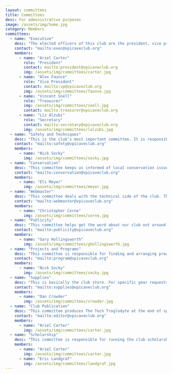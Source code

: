 ```yaml
---
layout: committees
title: Committees
desc: For administrative purposes
image: /assets/img/home.jpg
category: Members
committees:
  - name: "Executive"
    desc: "The elected officers of this club are the president, vice president, secretary, and treasurer. These are the only elected positions. Each individual officer role is described in the constitution."
    contact: "mailto:exec@vpicaveclub.org"
    members:
      - name: "Ariel Carter"
        role: "President"
        contact: mailto:president@vpicaveclub.org
        img: /assets/img/committees/carter.jpg
      - name: "Alex Faunce"
        role: "Vice President"
        contact: mailto:vp@vpicaveclub.org
        img: /assets/img/committees/faunce.jpg
      - name: "Vincent Snell"
        role: "Treasurer"
        img: /assets/img/committees/snell.jpg
        contact: mailto:treasurer@vpicaveclub.org
      - name: "Liz Alzubi"
        role: "Secretary"
        contact: mailto:secretary@vpicaveclub.org
        img: /assets/img/committees/lalzubi.jpg
  - name: "Safety and Techniques"
    desc: "This is the club’s most important committee. It is responsible for communicating current safe caving practices to the members, handling reports of unsafe caving practices, and maintaining club equipment used for cave rescue. Members are good people to talk to about anything related to caving. Membership is automatically extended to present and past vice presidents."
    contact: "mailto:safety@vpicaveclub.org"
    members:
      - name: "Nick Socky"
        img: /assets/img/committees/socky.jpg
  - name: "Conservation"
    desc: "This committee keeps us informed of local conservation issues, organizes cave and sinkhole clean-ups, and encourages us to cave with conservation in mind."
    contact: "mailto:conservation@vpicaveclub.org"
    members:
      - name: "Eli Meyer"
        img: /assets/img/committees/meyer.jpg
  - name: "Webmaster"
    desc: "This committee deals with the technical side of the club. They deal with the website, help with banquet payment, and more."
    contact: "mailto:webmaster@vpicaveclub.org"
    members:
      - name: "Christopher Cerne"
        img: /assets/img/committees/cerne.jpg
  - name: "Publicity"
    desc: "This committee helps get the word about our club out around campus. This includes organizing special events, creating and distributing fliers and table tents, and anything else which announces our club so interested students can find us."
    contact: "mailto:publicity@vpicaveclub.org"
    members:
      - name: "Gary Hollingsworth"
        img: /assets/img/committees/ghollingsworth.jpg
  - name: "Projects and Programs"
    desc: "This committee is responsible for finding and arranging programs and presentations at meetings. If you have a program and want to show it to the club, or if you have some ideas but want to talk it out, please contact the committee chairperson."
    contact: "mailto:program@vpicaveclub.org"
    members:
      - name: "Nick Socky"
        img: /assets/img/committees/socky.jpg
  - name: "Supplies"
    desc: "This is basically the club store. For specific gear requests, pricing info, or any other info about the store, please contact the committee chairperson."
    contact: "mailto:supplies@vpicaveclub.org"
    members:
      - name: "Dan Crowder"
        img: /assets/img/committees/crowder.jpg
  - name: "Club Publication"
    desc: "This committee produces The Tech Troglodyte at the end of spring semester. Please feel free to send articles, artwork, photos, cartoons, or anything else you feel is appropriate for the Trog. Please check with the editor before spending lots of time on a questionable project!"
    contact: "mailto:editor@vpicaveclub.org"
    members:
      - name: "Ariel Carter"
        img: /assets/img/committees/carter.jpg
  - name: "Scholarship"
    desc: "This committee is responsible for running the club scholarship fund. Eligible students can contact the committee chair(s) for information regarding scholarships."
    members:
      - name: "Ariel Carter"
        img: /assets/img/committees/carter.jpg
      - name: "Eric Landgraf"
        img: /assets/img/committees/landgraf.jpg
---
```

